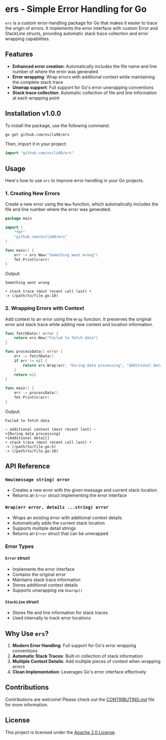 # ers - Simple Error Handling for Go

`ers` is a custom error-handling package for Go that makes it easier to trace the origin of errors. It implements the error interface with custom Error and StackLine structs, providing automatic stack trace collection and error wrapping capabilities.

## Features

- **Enhanced error creation**: Automatically includes the file name and line number of where the error was generated
- **Error wrapping**: Wrap errors with additional context while maintaining the complete stack trace
- **Unwrap support**: Full support for Go's error unwrapping conventions
- **Stack trace collection**: Automatic collection of file and line information at each wrapping point

## Installation v1.0.0

To install the package, use the following command:

```bash
go get github.com/ovila98/ers
```

Then, import it in your project:

```go
import "github.com/ovila98/ers"
```

## Usage

Here's how to use `ers` to improve error handling in your Go projects.

### 1. Creating New Errors

Create a new error using the `New` function, which automatically includes the file and line number where the error was generated.

```go
package main

import (
    "fmt"
    "github.com/ovila98/ers"
)

func main() {
    err := ers.New("Something went wrong")
    fmt.Println(err)
}
```

Output:

```
Something went wrong

• stack trace (most recent call last) •
-> (/path/to/file.go:10)
```

### 2. Wrapping Errors with Context

Add context to an error using the `Wrap` function. It preserves the original error and stack trace while adding new context and location information.

```go
func fetchData() error {
    return ers.New("Failed to fetch data")
}

func processData() error {
    err := fetchData()
    if err != nil {
        return ers.Wrap(err, "During data processing", "Additional detail")
    }
    return nil
}

func main() {
    err := processData()
    fmt.Println(err)
}
```

Output:

```
Failed to fetch data

~ additional context (most recent last) ~
+[During data processing]
+[Additional detail]
• stack trace (most recent call last) •
-> (/path/to/file.go:5)
-> (/path/to/file.go:10)
```

## API Reference

### `New(message string) error`

- Creates a new error with the given message and current stack location
- Returns an `Error` struct implementing the error interface

### `Wrap(err error, details ...string) error`

- Wraps an existing error with additional context details
- Automatically adds the current stack location
- Supports multiple detail strings
- Returns an `Error` struct that can be unwrapped

### Error Types

#### `Error` struct

- Implements the error interface
- Contains the original error
- Maintains stack trace information
- Stores additional context details
- Supports unwrapping via `Unwrap()`

#### `StackLine` struct

- Stores file and line information for stack traces
- Used internally to track error locations

## Why Use `ers`?

1. **Modern Error Handling**: Full support for Go's error wrapping conventions
2. **Automatic Stack Traces**: Built-in collection of stack information
3. **Multiple Context Details**: Add multiple pieces of context when wrapping errors
4. **Clean Implementation**: Leverages Go's error interface effectively

## Contributions

Contributions are welcome! Please check out the [CONTRIBUTING.md](CONTRIBUTING.md) file for more information.

## License

This project is licensed under the [Apache 2.0 License](LICENSE).
